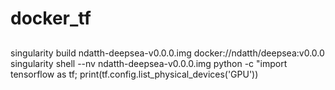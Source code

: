 # docker_tf

## 

singularity build ndatth-deepsea-v0.0.0.img docker://ndatth/deepsea:v0.0.0
singularity shell --nv ndatth-deepsea-v0.0.0.img
python -c "import tensorflow as tf; print(tf.config.list_physical_devices('GPU'))